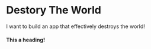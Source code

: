 # Destory The World
I want to build an app that effectively destroys the world!

#### This a heading!
